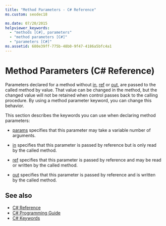 ```yaml
---
title: "Method Parameters - C# Reference"
ms.custom: seodec18

ms.date: 07/20/2015
helpviewer_keywords: 
  - "methods [C#], parameters"
  - "method parameters [C#]"
  - "parameters [C#]"
ms.assetid: 680e39ff-775b-48b0-9f47-4186a5bfc4a1
---
```

# Method Parameters (C# Reference)

Parameters declared for a method without [in](../../../csharp/language-reference/keywords/in-parameter-modifier.md), [ref](../../../csharp/language-reference/keywords/ref.md) or [out](../../../csharp/language-reference/keywords/out-parameter-modifier.md), are passed to the called method by value. That value can be changed in the method, but the changed value will not be retained when control passes back to the calling procedure. By using a method parameter keyword, you can change this behavior.  
  
 This section describes the keywords you can use when declaring method parameters:  
  
-   [params](../../../csharp/language-reference/keywords/params.md) specifies that this parameter may take a variable number of arguments.
  
-   [in](../../../csharp/language-reference/keywords/in-parameter-modifier.md) specifies that this parameter is passed by reference but is only read by the called method.
  
-   [ref](../../../csharp/language-reference/keywords/ref.md) specifies that this parameter is passed by reference and may be read or written by the called method.
  
-   [out](../../../csharp/language-reference/keywords/out-parameter-modifier.md) specifies that this parameter is passed by reference and is written by the called method.
  
## See also

- [C# Reference](../../../csharp/language-reference/index.md)
- [C# Programming Guide](../../../csharp/programming-guide/index.md)
- [C# Keywords](../../../csharp/language-reference/keywords/index.md)
